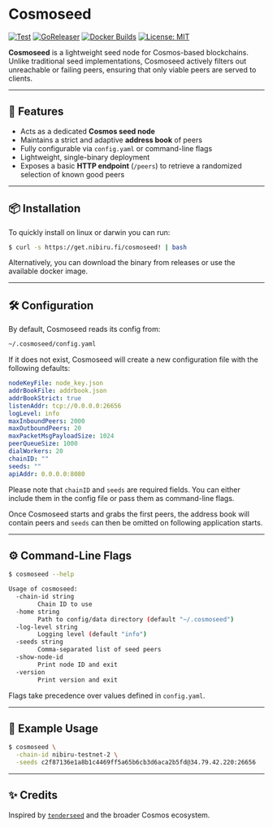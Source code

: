 # Cosmoseed

[![Test](https://github.com/NibiruChain/cosmoseed/actions/workflows/test.yml/badge.svg)](https://github.com/NibiruChain/cosmoseed/actions/workflows/test.yml)
[![GoReleaser](https://github.com/NibiruChain/cosmoseed/actions/workflows/goreleaser.yml/badge.svg)](https://github.com/NibiruChain/cosmoseed/actions/workflows/goreleaser.yml)
[![Docker Builds](https://github.com/NibiruChain/cosmoseed/actions/workflows/docker.yml/badge.svg)](https://github.com/NibiruChain/cosmoseed/actions/workflows/docker.yml)
[![License: MIT](https://img.shields.io/badge/License-MIT-blue.svg)](https://github.com/NibiruChain/cosmoseed/blob/main/LICENSE.md)

**Cosmoseed** is a lightweight seed node for Cosmos-based blockchains.  
Unlike traditional seed implementations, Cosmoseed actively filters out unreachable or failing peers, ensuring that only viable peers are served to clients.

---

## 🚀 Features

- Acts as a dedicated **Cosmos seed node**
- Maintains a strict and adaptive **address book** of peers
- Fully configurable via `config.yaml` or command-line flags
- Lightweight, single-binary deployment
- Exposes a basic **HTTP endpoint** (`/peers`) to retrieve a randomized selection of known good peers

---

## 📦 Installation

To quickly install on linux or darwin you can run:

```bash
$ curl -s https://get.nibiru.fi/cosmoseed! | bash
```

Alternatively, you can download the binary from releases or use the available docker image.

---

## 🛠 Configuration

By default, Cosmoseed reads its config from:

```bash
~/.cosmoseed/config.yaml
```

If it does not exist, Cosmoseed will create a new configuration file with the following defaults:

```yaml
nodeKeyFile: node_key.json
addrBookFile: addrbook.json
addrBookStrict: true
listenAddr: tcp://0.0.0.0:26656
logLevel: info
maxInboundPeers: 2000
maxOutboundPeers: 20
maxPacketMsgPayloadSize: 1024
peerQueueSize: 1000
dialWorkers: 20
chainID: ""
seeds: ""
apiAddr: 0.0.0.0:8080
```

Please note that `chainID` and `seeds` are required fields. You can either include them in the config file or pass them as command-line flags.

Once Cosmoseed starts and grabs the first peers, the address book will contain peers and `seeds` can then be omitted on following application starts.

---

## ⚙️ Command-Line Flags

```bash
$ cosmoseed --help

Usage of cosmoseed:
  -chain-id string
    	Chain ID to use
  -home string
    	Path to config/data directory (default "~/.cosmoseed")
  -log-level string
    	Logging level (default "info")
  -seeds string
    	Comma-separated list of seed peers
  -show-node-id
    	Print node ID and exit
  -version
    	Print version and exit
```

Flags take precedence over values defined in `config.yaml`.

---

## 🧪 Example Usage

```bash
$ cosmoseed \
  -chain-id nibiru-testnet-2 \
  -seeds c2f87136e1a8b1c4469ff5a65b6cb3d6aca2b5fd@34.79.42.220:26656
```

---

## ✨ Credits

Inspired by [`tenderseed`](https://github.com/binaryholdings/tenderseed) and the broader Cosmos ecosystem.
